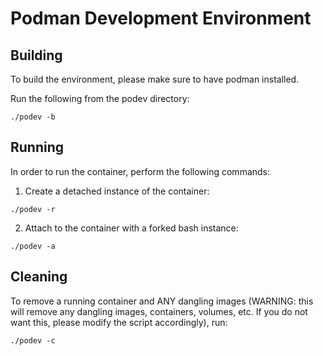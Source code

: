 # Podman Development Environment
## Building
To build the environment, please make sure to have podman installed.

Run the following from the podev directory:
```
./podev -b
```

## Running
In order to run the container, perform the following commands:

1. Create a detached instance of the container:
```
./podev -r
```

2. Attach to the container with a forked bash instance:
```
./podev -a
```

## Cleaning
To remove a running container and ANY dangling images (WARNING: this will remove any dangling images, containers, volumes, etc. If you do not want this, please modify the script accordingly), run:
```
./podev -c
```
